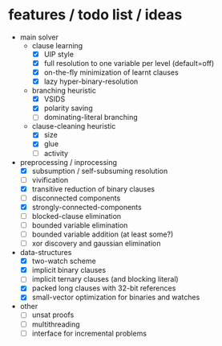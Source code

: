 # features / todo list / ideas
* main solver
  * clause learning
    - [x] UIP style
    - [x] full resolution to one variable per level (default=off)
    - [x] on-the-fly minimization of learnt clauses
    - [x] lazy hyper-binary-resolution
  * branching heuristic
    - [x] VSIDS
    - [x] polarity saving
    - [ ] dominating-literal branching
  * clause-cleaning heuristic
    - [x] size
    - [x] glue
    - [ ] activity
* preprocessing / inprocessing
  - [x] subsumption / self-subsuming resolution
  - [ ] vivification
  - [x] transitive reduction of binary clauses
  - [ ] disconnected components
  - [x] strongly-connected-components
  - [ ] blocked-clause elimination
  - [ ] bounded variable elimination
  - [ ] bounded variable addition (at least some?)
  - [ ] xor discovery and gaussian elimination
* data-structures
  - [x] two-watch scheme
  - [x] implicit binary clauses
  - [ ] implicit ternary clauses (and blocking literal)
  - [x] packed long clauses with 32-bit references
  - [x] small-vector optimization for binaries and watches
* other
  - [ ] unsat proofs
  - [ ] multithreading
  - [ ] interface for incremental problems
